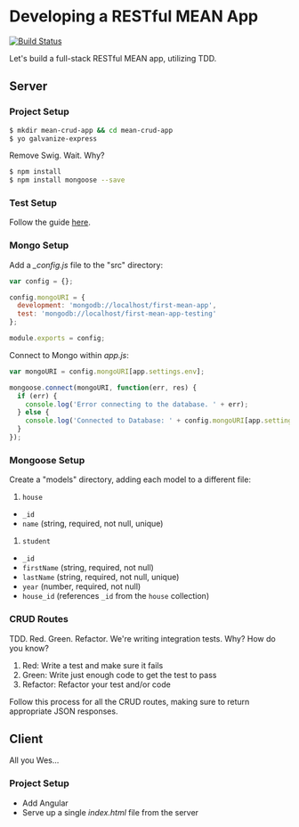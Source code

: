 # Developing a RESTful MEAN App
[![Build Status](https://travis-ci.org/tbealer/mean-app-tdd.svg?branch=master)](https://travis-ci.org/tbealer/mean-app-tdd)

Let's build a full-stack RESTful MEAN app, utilizing TDD.

## Server

### Project Setup

```sh
$ mkdir mean-crud-app && cd mean-crud-app
$ yo galvanize-express
```

Remove Swig. Wait. Why?

```sh
$ npm install
$ npm install mongoose --save
```

### Test Setup

Follow the guide [here](https://github.com/gSchool/g19-course-curriculum/tree/master/week15/15_lectures/writing-da-tests).

### Mongo Setup

Add a *_config.js* file to the "src" directory:

```javascript
var config = {};

config.mongoURI = {
  development: 'mongodb://localhost/first-mean-app',
  test: 'mongodb://localhost/first-mean-app-testing'
};

module.exports = config;
```

Connect to Mongo within *app.js*:

```javascript
var mongoURI = config.mongoURI[app.settings.env];

mongoose.connect(mongoURI, function(err, res) {
  if (err) {
    console.log('Error connecting to the database. ' + err);
  } else {
    console.log('Connected to Database: ' + config.mongoURI[app.settings.env]);
  }
});
```

### Mongoose Setup

Create a "models" directory, adding each model to a different file:

1. `house`
  - `_id`
  - `name` (string, required, not null, unique)
1. `student`
  - `_id`
  - `firstName` (string, required, not null)
  - `lastName` (string, required, not null, unique)
  - `year` (number, required, not null)
  - `house_id` (references `_id` from the `house` collection)

### CRUD Routes

TDD. Red. Green. Refactor. We're writing integration tests. Why? How do you know?

1. Red: Write a test and make sure it fails
1. Green: Write just enough code to get the test to pass
1. Refactor: Refactor your test and/or code

Follow this process for all the CRUD routes, making sure to return appropriate JSON responses.

## Client

All you Wes...

### Project Setup

- Add Angular
- Serve up a single *index.html* file from the server

